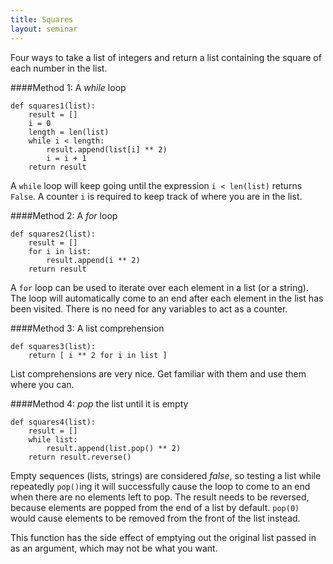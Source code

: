 ```yaml
---
title: Squares
layout: seminar
---
```


Four ways to take a list of integers and return a list containing the square of each number in the list.

####Method 1: A *while* loop

    def squares1(list):
        result = []
        i = 0
        length = len(list)
        while i < length:
            result.append(list[i] ** 2)
            i = i + 1
        return result

A `while` loop will keep going until the expression `i < len(list)` returns `False`. A counter `i` is required to keep track of where you are in the list.

####Method 2: A *for* loop

    def squares2(list):
        result = []
        for i in list:
            result.append(i ** 2)
        return result

A `for` loop can be used to iterate over each element in a list (or a string). The loop will automatically come to an end after each element in the list has been visited. There is no need for any variables to act as a counter.

####Method 3: A list comprehension

    def squares3(list):
        return [ i ** 2 for i in list ]

List comprehensions are very nice. Get familiar with them and use them where you can.


####Method 4: *pop* the list until it is empty

    def squares4(list):
        result = []
        while list:
            result.append(list.pop() ** 2)
        return result.reverse()

Empty sequences (lists, strings) are considered *false*, so testing a list while repeatedly `pop()`ing it will successfully cause the loop to come to an end when there are no elements left to pop. The result needs to be reversed, because elements are popped from the end of a list by default. `pop(0)` would cause elements to be removed from the front of the list instead. 

This function has the side effect of emptying out the original list passed in as an argument, which may not be what you want.


